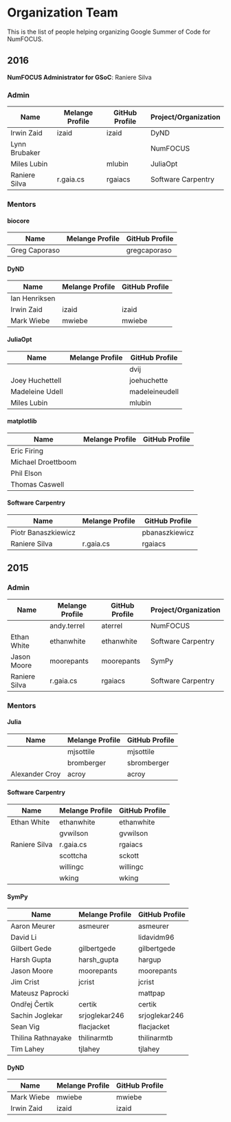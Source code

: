 # Organization Team

This is the list of people helping
organizing Google Summer of Code for NumFOCUS.

## 2016

**NumFOCUS Administrator for GSoC**: Raniere Silva

### Admin

| Name            | Melange Profile | GitHub Profile | Project/Organization |
|-----------------|-----------------|----------------|----------------------|
| Irwin Zaid      | izaid           | izaid          | DyND                 |
| Lynn Brubaker   |                 |                | NumFOCUS             |
| Miles Lubin     |                 | mlubin         | JuliaOpt             |
| Raniere Silva   | r.gaia.cs       | rgaiacs        | Software Carpentry   |

### Mentors

#### biocore

| Name               | Melange Profile | GitHub Profile |
|--------------------|-----------------|----------------|
| Greg Caporaso      |                 | gregcaporaso   |

#### DyND

| Name               | Melange Profile | GitHub Profile |
|--------------------|-----------------|----------------|
| Ian Henriksen      |                 |                |
| Irwin Zaid         | izaid           | izaid          |
| Mark Wiebe         | mwiebe          | mwiebe         |

#### JuliaOpt

| Name               | Melange Profile | GitHub Profile |
|--------------------|-----------------|----------------|
|                    |                 | dvij           |
| Joey Huchettell    |                 | joehuchette    |
| Madeleine Udell    |                 | madeleineudell |
| Miles Lubin        |                 | mlubin         |

#### matplotlib

| Name               | Melange Profile | GitHub Profile |
|--------------------|-----------------|----------------|
| Eric Firing        |                 |                |
| Michael Droettboom |                 |                |
| Phil Elson         |                 |                |
| Thomas Caswell     |                 |                |

#### Software Carpentry

| Name                | Melange Profile | GitHub Profile |
|---------------------|-----------------|----------------|
| Piotr Banaszkiewicz |                 | pbanaszkiewicz |
| Raniere Silva       | r.gaia.cs       | rgaiacs        |

## 2015

### Admin

| Name            | Melange Profile | GitHub Profile | Project/Organization |
|-----------------|-----------------|----------------|----------------------|
|                 | andy.terrel     | aterrel        | NumFOCUS             |
| Ethan White     | ethanwhite      | ethanwhite     | Software Carpentry   |
| Jason Moore     | moorepants      | moorepants     | SymPy                |
| Raniere Silva   | r.gaia.cs       | rgaiacs        | Software Carpentry   |

### Mentors

#### Julia

| Name            | Melange Profile | GitHub Profile |
|-----------------|-----------------|----------------|
|                 | mjsottile       | mjsottile      |
|                 | bromberger      | sbromberger    |
| Alexander Croy  | acroy           | acroy          |

#### Software Carpentry

| Name            | Melange Profile | GitHub Profile |
|-----------------|-----------------|----------------|
| Ethan White     | ethanwhite      | ethanwhite     |
|                 | gvwilson        | gvwilson       |
| Raniere Silva   | r.gaia.cs       | rgaiacs        |
|                 | scottcha        | sckott         |
|                 | willingc        | willingc       |
|                 | wking           | wking          |

#### SymPy

| Name               | Melange Profile | GitHub Profile |
|--------------------|-----------------|----------------|
| Aaron Meurer       | asmeurer        | asmeurer       |
| David Li           |                 | lidavidm96     |
| Gilbert Gede       | gilbertgede     | gilbertgede    |
| Harsh Gupta        | harsh_gupta     | hargup         |
| Jason Moore        | moorepants      | moorepants     |
| Jim Crist          | jcrist          | jcrist         |
| Mateusz Paprocki   |                 | mattpap        |
| Ondřej Čertík      | certik          | certik         |
| Sachin Joglekar    | srjoglekar246   | srjoglekar246  |
| Sean Vig           | flacjacket      | flacjacket     |
| Thilina Rathnayake | thilinarmtb     | thilinarmtb    |
| Tim Lahey          | tjlahey         | tjlahey        |

#### DyND

| Name               | Melange Profile | GitHub Profile |
|--------------------|-----------------|----------------|
| Mark Wiebe         | mwiebe          | mwiebe         |
| Irwin Zaid         | izaid           | izaid          |
